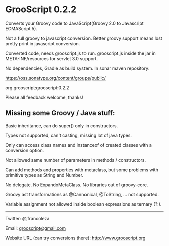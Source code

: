 GrooScript 0.2.2
================

Converts your Groovy code to JavaScript(Groovy 2.0 to Javascript ECMAScript 5).

Not a full groovy to javascript conversion. Better groovy support means lost pretty print in javascript conversion.

Converted code, needs grooscript.js to run. grooscript.js inside the jar in META-INF/resources for servlet 3.0 support.

No dependencies, Gradle as build system. In sonar maven repository:

https://oss.sonatype.org/content/groups/public/

org.grooscript:grooscript:0.2.2

Please all feedback welcome, thanks!

Missing some Groovy / Java stuff:
---------------------------------

Basic inheritance, can do super() only in constructors.

Types not supported, can't casting, missing lot of java types.

Only can access class names and instanceof of created classes with a conversion option.

Not allowed same number of parameters in methods / constructors.

Can add methods and properties with metaclass, but some problems with primitive types as String and Number.

No delegate. No ExpandoMetaClass. No libraries out of groovy-core.

Groovy ast transformations as @Cannonical, @ToString, ... not supported.

Variable assignment not allowed inside boolean expressions as ternary (?:).

---

Twitter: @jfrancoleza

Email: grooscript@gmail.com

Website URL (can try conversions there): http://www.grooscript.org